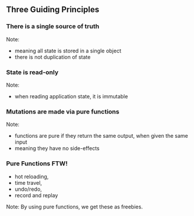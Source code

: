 ## Three Guiding Principles


### There is a single source of truth

Note:
- meaning all state is stored in a single object
- there is not duplication of state


### State is read-only

Note:
- when reading application state, it is immutable


### Mutations are made via pure functions

Note:
- functions are pure if they return the same output, when given the same input
- meaning they have no side-effects


### Pure Functions FTW!
- hot reloading, <!-- .element: class="fragment" data-fragment-index="1" -->
- time travel, <!-- .element: class="fragment" data-fragment-index="2" -->
- undo/redo, <!-- .element: class="fragment" data-fragment-index="3" -->
- record and replay <!-- .element: class="fragment" data-fragment-index="4" -->

Note:
By using pure functions, we get these as freebies.

